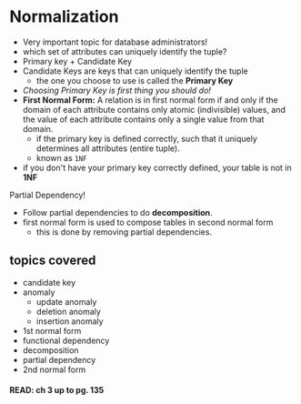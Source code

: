 # Normalization
* Very important topic for database administrators!
* which set of attributes can uniquely identify the tuple?
* Primary key + Candidate Key
* Candidate Keys are keys that can uniquely identify the tuple
  * the one you choose to use is called the **Primary Key**
* _Choosing Primary Key is first thing you should do!_
* **First Normal Form:** A relation is in first normal form if and only if the domain of each attribute contains only atomic (indivisible) values, and the value of each attribute contains only a single value from that domain.
  * if the primary key is defined correctly, such that it uniquely determines all attributes (entire tuple).
  * known as `1NF`
* if you don't have your primary key correctly defined, your table is not in **1NF**

Partial Dependency!

* Follow partial dependencies to do **decomposition**.
* first normal form is used to compose tables in second normal form
  * this is done by removing partial dependencies.

## topics covered
* candidate key
* anomaly
  * update anomaly
  * deletion anomaly
  * insertion anomaly
* 1st normal form
* functional dependency
* decomposition
* partial dependency
* 2nd normal form

#### READ: ch 3 up to pg. 135